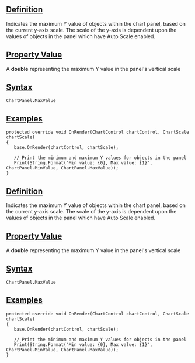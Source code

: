 ## [Definition](https://developer.ninjatrader.com/docs/desktop/maxvalue_chartpanel\#definition)

Indicates the maximum Y value of objects within the chart panel, based on the current y-axis scale. The scale of the y-axis is dependent upon the values of objects in the panel which have Auto Scale enabled.

## [Property Value](https://developer.ninjatrader.com/docs/desktop/maxvalue_chartpanel\#property-value)

A **double** representing the maximum Y value in the panel's vertical scale

## [Syntax](https://developer.ninjatrader.com/docs/desktop/maxvalue_chartpanel\#syntax)

`ChartPanel.MaxValue`

## [Examples](https://developer.ninjatrader.com/docs/desktop/maxvalue_chartpanel\#examples)

```jsx-150469391 csharp
protected override void OnRender(ChartControl chartControl, ChartScale chartScale)
{
   base.OnRender(chartControl, chartScale);

   // Print the minimum and maximum Y values for objects in the panel
   Print(String.Format("Min value: {0}, Max value: {1}", ChartPanel.MinValue, ChartPanel.MaxValue));
}

```

## [Definition](https://developer.ninjatrader.com/docs/desktop/maxvalue_chartpanel\#definition)

Indicates the maximum Y value of objects within the chart panel, based on the current y-axis scale. The scale of the y-axis is dependent upon the values of objects in the panel which have Auto Scale enabled.

## [Property Value](https://developer.ninjatrader.com/docs/desktop/maxvalue_chartpanel\#property-value)

A **double** representing the maximum Y value in the panel's vertical scale

## [Syntax](https://developer.ninjatrader.com/docs/desktop/maxvalue_chartpanel\#syntax)

`ChartPanel.MaxValue`

## [Examples](https://developer.ninjatrader.com/docs/desktop/maxvalue_chartpanel\#examples)

```jsx-150469391 csharp
protected override void OnRender(ChartControl chartControl, ChartScale chartScale)
{
   base.OnRender(chartControl, chartScale);

   // Print the minimum and maximum Y values for objects in the panel
   Print(String.Format("Min value: {0}, Max value: {1}", ChartPanel.MinValue, ChartPanel.MaxValue));
}

```
